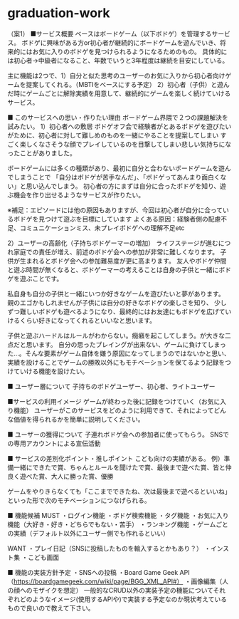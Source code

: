# graduation-work
（案1）
■サービス概要
ベースはボードゲーム（以下ボドゲ）を管理するサービス。
ボドゲに興味がある方or初心者が継続的にボードゲームを遊んでいき、将来的にはお気に入りのボドゲを見つけられるようになるためのもの。
具体的には初心者→中級者になること、年数でいうと3年程度は継続を目安にしている。

主に機能は2つで、1）自分と似た思考のユーザーのお気に入りから初心者向けゲームを提案してくれる。（MBTIをベースにする予定）
2）初心者（子供）と遊んだ時にゲームごとに解除実績を用意して、継続的にゲームを楽しく続けていけるサービス。


■ このサービスへの思い・作りたい理由
ボードゲーム界隈で２つの課題解決を試みたい。
1）初心者への敷居
ボドゲオフ会で経験者がとあるボドゲを遊びたいがために、初心者に対して難しめのものを一緒にやることを提案してしまい
すごく楽しくなさそうな顔でプレイしているのを目撃してしまい悲しい気持ちになったことがありました。

ボードゲームには多くの種類があり、最初に自分と合わないボードゲームを遊んでしまうことで
「自分はボドゲが苦手なんだ」、「ボドゲってあんまり面白くない」と思い込んでしまう。
初心者の方にまずは自分に合ったボドゲを知り、遊ぶ機会を作り出せるようなサービスが作りたい。

※補足：エピソードには他の原因もありますが、今回は初心者が自分に合っているボドゲを見つけて遊ぶを目標にしています
よくある原因：経験者側の配慮不足、コミュニケーションミス、未プレイボドゲへの理解不足etc


2）ユーザーの高齢化（子持ちボドゲーマーの増加）
ライフステージが進むにつれ家庭での責任が増え、前述のボドゲ会への参加が非常に難しくなります。
子供が生まれるとボドゲ会への参加難易度が更に高まります。
友人やボドゲ仲間と遊ぶ時間が無くなると、ボドゲーマーの考えることは自身の子供と一緒にボドゲを遊ぶことです。

私自身も自分の子供と一緒にいつか好きなゲームを遊びたいと夢があります。
親のエゴかもしれませんが子供には自分の好きなボドゲの楽しさを知り、
少しずつ難しいボドゲも遊べるようになり、最終的にはお友達にもボドゲを広げていけるくらい好きになってくれるといいなと思います。

子供と遊ぶハードルはルールがわからない。癇癪を起こしてしまう。が大きな二点だと思います。
自分の思ったプレイングが出来ない、ゲームに負けてしまった…。そんな要素がゲーム自体を嫌う原因になってしまうのではないかと思い、
実績を設けることでゲームの勝敗以外にもモチベーションを保てるよう記録をつけていける機能を設けたい。

■ ユーザー層について
子持ちのボドゲユーザー、初心者、ライトユーザー


■サービスの利用イメージ
ゲームが終わった後に記録をつけていく（お気に入り機能）
ユーザーがこのサービスをどのように利用できて、それによってどんな価値を得られるかを簡単に説明してください。


■ ユーザーの獲得について
子連れボドゲ会への参加者に使ってもらう。
SNSでの専用アカウントによる宣伝活動


■ サービスの差別化ポイント・推しポイント
こども向けの実績がある。
例）準備一緒にできたで賞、ちゃんとルールを聞けたで賞、最後まで遊べた賞、皆と仲良く遊べた賞、大人に勝った賞、優勝

ゲームをやりきらなくても「ここまでできたね、次は最後まで遊べるといいね」といった形で次のモチベーションにつなげられる。

■ 機能候補
MUST
・ログイン機能
・ボドゲ検索機能
・タグ機能
・お気に入り機能（大好き・好き・どちらでもない・苦手）
・ランキング機能
・ゲームごとの実績（デフォルト以外にユーザー側でも作れるといい）

WANT
・プレイ日記（SNSに投稿したものを輸入するとかもあり？）
・インスト集
・こども画面

■ 機能の実装方針予定
・SNSへの投稿
・Board Game Geek API（https://boardgamegeek.com/wiki/page/BGG_XML_API#）
・画像編集（人の顔へのモザイクを想定）
一般的なCRUD以外の実装予定の機能についてそれぞれどのようなイメージ(使用するAPIや)で実装する予定なのか現状考えているもので良いので教えて下さい。